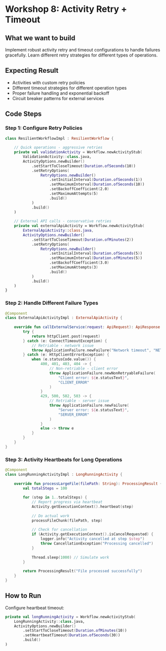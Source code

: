 # Workshop 8: Activity Retry + Timeout

## What we want to build

Implement robust activity retry and timeout configurations to handle failures gracefully. Learn different retry strategies for different types of operations.

## Expecting Result

- Activities with custom retry policies
- Different timeout strategies for different operation types
- Proper failure handling and exponential backoff
- Circuit breaker patterns for external services

## Code Steps

### Step 1: Configure Retry Policies
```kotlin
class ResilientWorkflowImpl : ResilientWorkflow {
    
    // Quick operations - aggressive retries
    private val validationActivity = Workflow.newActivityStub(
        ValidationActivity::class.java,
        ActivityOptions.newBuilder()
            .setStartToCloseTimeout(Duration.ofSeconds(10))
            .setRetryOptions(
                RetryOptions.newBuilder()
                    .setInitialInterval(Duration.ofSeconds(1))
                    .setMaximumInterval(Duration.ofSeconds(10))
                    .setBackoffCoefficient(2.0)
                    .setMaximumAttempts(5)
                    .build()
            )
            .build()
    )
    
    // External API calls - conservative retries
    private val externalApiActivity = Workflow.newActivityStub(
        ExternalApiActivity::class.java,
        ActivityOptions.newBuilder()
            .setStartToCloseTimeout(Duration.ofMinutes(2))
            .setRetryOptions(
                RetryOptions.newBuilder()
                    .setInitialInterval(Duration.ofSeconds(5))
                    .setMaximumInterval(Duration.ofMinutes(5))
                    .setBackoffCoefficient(3.0)
                    .setMaximumAttempts(3)
                    .build()
            )
            .build()
    )
}
```

### Step 2: Handle Different Failure Types
```kotlin
@Component
class ExternalApiActivityImpl : ExternalApiActivity {
    
    override fun callExternalService(request: ApiRequest): ApiResponse {
        try {
            return httpClient.post(request)
        } catch (e: ConnectTimeoutException) {
            // Retriable - network issue
            throw ApplicationFailure.newFailure("Network timeout", "NETWORK_ERROR")
        } catch (e: HttpClientErrorException) {
            when (e.statusCode.value()) {
                400, 401, 403, 404 -> {
                    // Non-retriable - client error
                    throw ApplicationFailure.newNonRetryableFailure(
                        "Client error: ${e.statusText}", 
                        "CLIENT_ERROR"
                    )
                }
                429, 500, 502, 503 -> {
                    // Retriable - server issue
                    throw ApplicationFailure.newFailure(
                        "Server error: ${e.statusText}", 
                        "SERVER_ERROR"
                    )
                }
                else -> throw e
            }
        }
    }
}
```

### Step 3: Activity Heartbeats for Long Operations
```kotlin
@Component
class LongRunningActivityImpl : LongRunningActivity {
    
    override fun processLargeFile(filePath: String): ProcessingResult {
        val totalSteps = 100
        
        for (step in 1..totalSteps) {
            // Report progress via heartbeat
            Activity.getExecutionContext().heartbeat(step)
            
            // Do actual work
            processFileChunk(filePath, step)
            
            // Check for cancellation
            if (Activity.getExecutionContext().isCancelRequested) {
                logger.info("Activity cancelled at step $step")
                throw CancellationException("Processing cancelled")
            }
            
            Thread.sleep(1000) // Simulate work
        }
        
        return ProcessingResult("File processed successfully")
    }
}
```

## How to Run

Configure heartbeat timeout:
```kotlin
private val longRunningActivity = Workflow.newActivityStub(
    LongRunningActivity::class.java,
    ActivityOptions.newBuilder()
        .setStartToCloseTimeout(Duration.ofMinutes(10))
        .setHeartbeatTimeout(Duration.ofSeconds(30))
        .build()
)
``` 